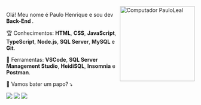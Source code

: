 <img src="https://blush.design/api/download?shareUri=r9NvV7ogi&c=Skin_0%7Eedb98a&bg=ffffff&w=800&h=800&fm=png" min-width="200px" max-width="200px" width="200px" align="right" alt="Computador PauloLeal">

<p align="left"> 
  Olá! Meu nome é Paulo Henrique e sou dev <strong> Back-End </strong>.
</p>

<p align="left">
  🏆 Conhecimentos: <strong>HTML</strong>, <strong>CSS</strong>, <strong>JavaScript</strong>, <strong>TypeScript</strong>, <strong>Node.js</strong>, <strong>SQL Server</strong>, <strong>MySQL</strong> e <strong>Git</strong>.
</p>

<p align="left">
  💼 Ferramentas: <strong>VSCode</strong>, <strong>SQL Server Management Studio</strong>, <strong>HeidiSQL</strong>, <strong>Insomnia</strong> e <strong>Postman</strong>.
</p>

<p align="left">
  💌 Vamos bater um papo? ⤵️
</p>

<p align="left">
  <a href="mailto:devpauloleal@gmail.com" target="_blank"" alt="Gmail">
  <img src="https://img.shields.io/badge/-Gmail-FF0000?style=flat-square&labelColor=FF0000&logo=gmail&logoColor=white&link=devpauloleal@gmail.com" /></a>

  <a href="https://www.linkedin.com/in/paulo-henrique-leal" alt="Linkedin">
  <img src="https://img.shields.io/badge/-Linkedin-0e76a8?style=flat-square&logo=Linkedin&logoColor=white&link=https://www.linkedin.com/in/paulo-henrique-leal" /></a>

  <a href="https://api.whatsapp.com/send?phone=5511963164212" alt="WhatsApp">
  <img src="https://img.shields.io/badge/-WhatsApp-25d366?style=flat-square&labelColor=25d366&logo=whatsapp&logoColor=white&link=https://api.whatsapp.com/send?phone=5511963164212"/></a>
</p>
